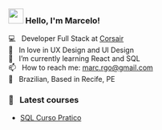 ### <img src="https://media.giphy.com/media/hvRJCLFzcasrR4ia7z/giphy.gif" width="30px" height="30px"> Hello, I'm Marcelo!

💻 &nbsp; Developer Full Stack at [Corsair](https://suporte-corsair.com.br/)<br>
📕 &nbsp; In love in UX Design and UI Design <br>
🌱 &nbsp; I’m currently learning React and SQL<br>
📫 &nbsp; How to reach me: marc.rgo@gmail.com <br>
🏡 &nbsp; Brazilian, Based in Recife, PE

### 📕 &nbsp; Latest courses

- [SQL Curso Pratico](https://github.com/marc-go/SQLCursoPratico)

<!---
marc-go/marc-go is a ✨ special ✨ repository because its `README.md` (this file) appears on your GitHub profile.
You can click the Preview link to take a look at your changes.
--->
